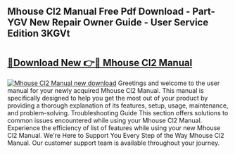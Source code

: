 ## Mhouse Cl2 Manual Free Pdf Download - Part-YGV New Repair Owner Guide - User Service Edition 3KGVt

# <h2><a href="http://cf24871.oget.top/?id=Mhouse+Cl2+Manual">🔗Download New 👉🔴 Mhouse Cl2 Manual</a></h2>

[![Mhouse Cl2 Manual new download](https://i.imgur.com/5g1atiW.png)](http://cf24871.oget.top/?id=Mhouse+Cl2+Manual)
Greetings and welcome to the user manual for your newly acquired Mhouse Cl2 Manual. This manual is specifically designed to help you get the most out of your product by providing a thorough explanation of its features, setup, usage, maintenance, and problem-solving. Troubleshooting Guide This section offers solutions to common issues encountered while using your Mhouse Cl2 Manual. Experience the efficiency of list of features while using your new Mhouse Cl2 Manual. We're Here to Support You Every Step of the Way Mhouse Cl2 Manual. Our customer support team is available throughout your journey.
